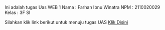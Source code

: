 Ini adalah tugas Uas WEB 1
Nama : Farhan Ibnu Winatra
NPM : 2110020029
Kelas : 3F SI

Silahkan klik link berikut untuk menuju tugas UAS
<a href="index.html">Klik Disini</a>
